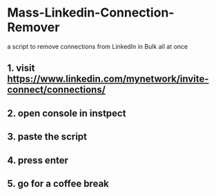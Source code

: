 # Mass-Linkedin-Connection-Remover
a script to remove connections from LinkedIn in Bulk all at once

## 1. visit https://www.linkedin.com/mynetwork/invite-connect/connections/
## 2. open console in instpect
## 3. paste the script
## 4. press enter
## 5. go for a coffee break
